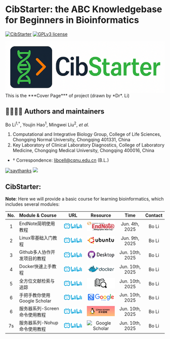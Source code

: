 # CibStarter: the ABC Knowledgebase for Beginners in Bioinformatics # 

[![CibStarter](https://img.shields.io/badge/CibStarter-black?style=for-the-badge&logo=icq&logolColor=42F425)](https://github.com/libcell/CibStarter) 
[![GPLv3 license](https://img.shields.io/badge/License-GPLv3-red.svg)](http://perso.crans.org/besson/LICENSE.html)

<img src = "img/CibStarter.png" width = "600" align = "middle"> 
This is the ***Cover Page*** of project (drawn by *Dr*. Li)

## 👩‍🏫👨‍🏫 Authors and maintainers 

Bo Li<sup>1,†</sup>, Youjin Hao<sup>1</sup>, Mingwei Liu<sup>2</sup>, *et al.*

1) Computational and Integrative Biology Group, College of Life Sciences, Chongqing Normal University, Chongqing 401331, China
2) Key Laboratory of Clinical Laboratory Diagnostics, College of Laboratory Medicine, Chongqing Medical University, Chongqing 400016, China

- †	Correspondence: libcell@cqnu.edu.cn (B.L.)

[![saythanks](https://img.shields.io/badge/say-thanks-ff69b4.svg)](https://libcell.github.io)
[![](https://img.shields.io/badge/follow%20me%20on-WeChat-green.svg)](https://libcell.github.io)

## **CibStarter**: 

**Note**: Here we will provide a basic course for learning bioinformatics, which includes several modules: 

| No. | Module & Course | URL | Resource | Time | Contact |
| :----: | :---- | :----: | :----: | :----: | :----: |
| 1 | EndNote简明使用教程 | [<img src="img/bilibili.png" alt="Bilibili" width="100">](https://www.bilibili.com/video/BV1MvjzzDEgJ/?spm_id_from=333.337.search-card.all.click) | <img src="img/endnote.png" alt="EndNote" width="100"> | Jun. 4th, 2025 | Bo Li |
| 2 | Linux零基础入门教程 | [<img src="img/bilibili.png" alt="Bilibili" width="100">](https://www.bilibili.com/video/BV1Da4y137PH/?spm_id_from=333.337.search-card.all.click) | <img src="img/ubuntu.png" alt="Ubuntu" width="100"> | Jun. 9th, 2025 | Bo Li |
| 3 | Github多人协作开发项目的教程 | [<img src="img/bilibili.png" alt="Bilibili" width="100">](https://www.bilibili.com/video/BV1o7411U7j6/?spm_id_from=333.337.search-card.all.click) | <img src="img/github_desktop.png" alt="Github-desktop" width="100"> | Jun. 10th, 2025 | Bo Li |
| 4 | Docker快速上手教程 | [<img src="img/bilibili.png" alt="Bilibili" width="100">](https://www.bilibili.com/video/BV11L411g7U1/?spm_id_from=333.337.search-card.all.click) | <img src="img/docker.png" alt="Docker" width="100"> | Jun. 10th, 2025 | Bo Li |
| 5 | 全方位文献检索与追踪 | [<img src="img/bilibili.png" alt="Bilibili" width="100">](https://www.bilibili.com/video/BV1x44y1D7e7/?spm_id_from=333.337.search-card.all.clic) | <img src="img/review.png" alt="Review" width="100"> | Jun. 10th, 2025 | Bo Li |
| 6 | 手把手教你使用Google Scholar | [<img src="img/bilibili.png" alt="Bilibili" width="100">](https://www.bilibili.com/video/BV1qo4y197TN/?spm_id_from=333.337.search-card.all.click) | <img src="img/google-scholar.png" alt="Google Scholar" width="100"> | Jun. 10th, 2025 | Bo Li |
| 6 | 服务器系列-Screen命令使用教程 | [<img src="img/bilibili.png" alt="Bilibili" width="100">](https://www.bilibili.com/video/BV1De4y1F7C3/?spm_id_from=333.337.search-card.all.click) | <img src="img/screen.png" alt="Google Scholar" width="100"> | Jun. 10th, 2025 | Bo Li |
| 7s | 服务器系列-Nohup命令使用教程 | [<img src="img/bilibili.png" alt="Bilibili" width="100">](https://www.bilibili.com/video/BV1tM411C7ke/?spm_id_from=333.337.search-card.all.click) | <img src="img/nohups.png" alt="Google Scholar" width="100"> | Jun. 10th, 2025 | Bo Li |
